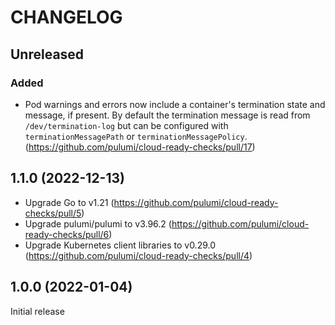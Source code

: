 CHANGELOG
=========

## Unreleased

### Added

- Pod warnings and errors now include a container's termination state and
  message, if present. By default the termination message is read from
  `/dev/termination-log` but can be configured with `terminationMessagePath` or
  `terminationMessagePolicy`. (https://github.com/pulumi/cloud-ready-checks/pull/17)

## 1.1.0 (2022-12-13)

- Upgrade Go to v1.21 (https://github.com/pulumi/cloud-ready-checks/pull/5)
- Upgrade pulumi/pulumi to v3.96.2 (https://github.com/pulumi/cloud-ready-checks/pull/6)
- Upgrade Kubernetes client libraries to v0.29.0 (https://github.com/pulumi/cloud-ready-checks/pull/4)

## 1.0.0 (2022-01-04)

Initial release
